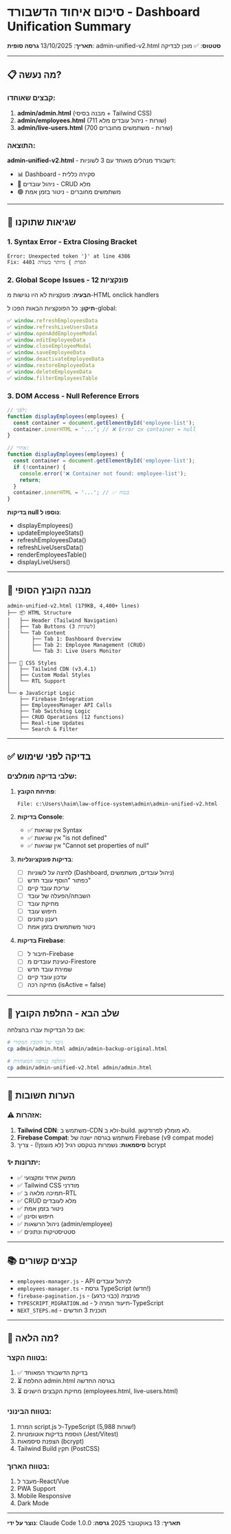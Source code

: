 # סיכום איחוד הדשבורד - Dashboard Unification Summary

**תאריך**: 13/10/2025
**גרסה סופית**: admin-unified-v2.html
**סטטוס**: ✅ מוכן לבדיקה

---

## 📋 מה נעשה?

### קבצים שאוחדו:
1. **admin/admin.html** (מבנה בסיסי + Tailwind CSS)
2. **admin/employees.html** (711 שורות - ניהול עובדים מלא)
3. **admin/live-users.html** (700 שורות - משתמשים מחוברים)

### התוצאה:
**admin-unified-v2.html** - דשבורד מנהלים מאוחד עם 3 לשוניות:
- 📊 Dashboard - סקירה כללית
- 👥 ניהול עובדים - CRUD מלא
- 🟢 משתמשים מחוברים - ניטור בזמן אמת

---

## 🐛 שגיאות שתוקנו

### 1. **Syntax Error - Extra Closing Bracket**
```
Error: Unexpected token '}' at line 4386
Fix: הסרת } מיותר בשורה 4401
```

### 2. **Global Scope Issues - 12 פונקציות**
**הבעיה**: פונקציות לא היו נגישות מ-HTML onclick handlers

**תיקון**: כל הפונקציות הבאות הפכו ל-global:
```javascript
✅ window.refreshEmployeesData
✅ window.refreshLiveUsersData
✅ window.openAddEmployeeModal
✅ window.editEmployeeData
✅ window.closeEmployeeModal
✅ window.saveEmployeeData
✅ window.deactivateEmployeeData
✅ window.restoreEmployeeData
✅ window.deleteEmployeeData
✅ window.filterEmployeesTable
```

### 3. **DOM Access - Null Reference Errors**
```javascript
// לפני:
function displayEmployees(employees) {
  const container = document.getElementById('employee-list');
  container.innerHTML = '...'; // ❌ Error אם container = null
}

// אחרי:
function displayEmployees(employees) {
  const container = document.getElementById('employee-list');
  if (!container) {
    console.error('❌ Container not found: employee-list');
    return;
  }
  container.innerHTML = '...'; // ✅ בטוח
}
```

**בדיקות null נוספו ל**:
- displayEmployees()
- updateEmployeeStats()
- refreshEmployeesData()
- refreshLiveUsersData()
- renderEmployeesTable()
- displayLiveUsers()

---

## 📁 מבנה הקובץ הסופי

```
admin-unified-v2.html (179KB, 4,400+ lines)
├── 📦 HTML Structure
│   ├── Header (Tailwind Navigation)
│   ├── Tab Buttons (3 לשוניות)
│   └── Tab Content
│       ├── Tab 1: Dashboard Overview
│       ├── Tab 2: Employee Management (CRUD)
│       └── Tab 3: Live Users Monitor
│
├── 🎨 CSS Styles
│   ├── Tailwind CDN (v3.4.1)
│   ├── Custom Modal Styles
│   └── RTL Support
│
└── ⚙️ JavaScript Logic
    ├── Firebase Integration
    ├── EmployeesManager API Calls
    ├── Tab Switching Logic
    ├── CRUD Operations (12 functions)
    ├── Real-time Updates
    └── Search & Filter
```

---

## ✅ בדיקה לפני שימוש

### שלבי בדיקה מומלצים:

1. **פתיחת הקובץ**:
   ```
   File: c:\Users\haim\law-office-system\admin\admin-unified-v2.html
   ```

2. **בדיקות Console**:
   - ✅ אין שגיאות Syntax
   - ✅ אין שגיאות "is not defined"
   - ✅ אין שגיאות "Cannot set properties of null"

3. **בדיקות פונקציונליות**:
   - [ ] לחיצה על לשוניות (Dashboard, ניהול עובדים, משתמשים)
   - [ ] כפתור "הוסף עובד חדש"
   - [ ] עריכת עובד קיים
   - [ ] השבתה/הפעלה של עובד
   - [ ] מחיקת עובד
   - [ ] חיפוש עובד
   - [ ] רענון נתונים
   - [ ] ניטור משתמשים בזמן אמת

4. **בדיקות Firebase**:
   - [ ] חיבור ל-Firebase
   - [ ] טעינת עובדים מ-Firestore
   - [ ] שמירת עובד חדש
   - [ ] עדכון עובד קיים
   - [ ] מחיקה רכה (isActive = false)

---

## 🔄 שלב הבא - החלפת הקובץ

אם כל הבדיקות עברו בהצלחה:

```bash
# גיבוי של הקובץ המקורי
cp admin/admin.html admin/admin-backup-original.html

# החלפה בגרסה המאוחדת
cp admin/admin-unified-v2.html admin/admin.html
```

---

## 📝 הערות חשובות

### ⚠️ אזהרות:
1. **Tailwind CDN**: משתמש ב-CDN ולא ב-build. לא מומלץ לפרודקשן.
2. **Firebase Compat**: משתמש בגרסה ישנה של Firebase (v9 compat mode)
3. **סיסמאות**: נשמרות בטקסט רגיל (לא מוצפן!) - צריך bcrypt

### ✨ יתרונות:
- ✅ ממשק אחיד ומקצועי
- ✅ Tailwind CSS מודרני
- ✅ תמיכה מלאה ב-RTL
- ✅ CRUD מלא לעובדים
- ✅ ניטור בזמן אמת
- ✅ חיפוש וסינון
- ✅ ניהול הרשאות (admin/employee)
- ✅ סטטיסטיקות ונתונים

---

## 📚 קבצים קשורים

- `employees-manager.js` - API לניהול עובדים
- `employees-manager.ts` - גרסת TypeScript (חדש!)
- `firebase-pagination.js` - פגינציה (כבוי כרגע)
- `TYPESCRIPT_MIGRATION.md` - תיעוד המרה ל-TypeScript
- `NEXT_STEPS.md` - תוכנית 3 חודשים

---

## 🎯 מה הלאה?

### בטווח הקצר:
1. ✅ בדיקת הדשבורד המאוחד
2. ⏳ החלפת admin.html בגרסה החדשה
3. ⏳ מחיקת הקבצים הישנים (employees.html, live-users.html)

### בטווח הבינוני:
1. המרת script.js ל-TypeScript (5,988 שורות!)
2. הוספת בדיקות אוטומטיות (Jest/Vitest)
3. הצפנת סיסמאות (bcrypt)
4. Tailwind Build תקין (PostCSS)

### בטווח הארוך:
1. מעבר ל-React/Vue
2. PWA Support
3. Mobile Responsive
4. Dark Mode

---

**נוצר על ידי**: Claude Code
**תאריך**: 13 באוקטובר 2025
**גרסה**: 1.0.0
